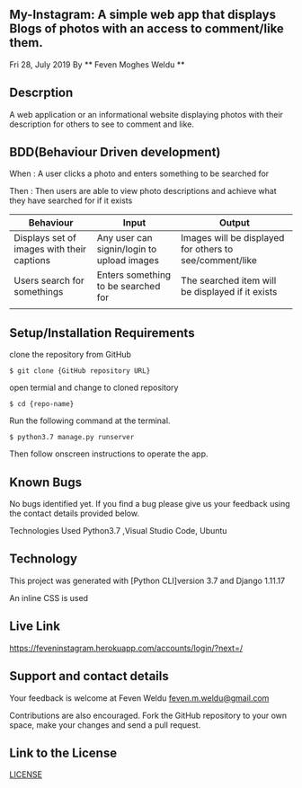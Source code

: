 ## My-Instagram: A simple web app that displays Blogs of photos with an access to comment/like them.
Fri 28, July 2019 By ** Feven Moghes Weldu **

## Descrption
A web application or an informational website displaying photos with their description for others to see to comment and like.

## BDD(Behaviour Driven development)
When : A user clicks a photo and enters something to be searched for

Then : Then users are able to view photo descriptions and achieve what they have searched for if it exists

| Behaviour                                        | Input                                    | Output                                                 |
|--------------------------------------------------|------------------------------------------|--------------------------------------------------------|      
|Displays set of images with their captions        |Any user can signin/login to upload images|Images will be displayed for others to see/comment/like |
|Users search for somethings                       |Enters something to be searched for       |The searched item will be displayed if it exists        |
|                                                  |                                          |                                                        |
                                                                                                                                   

## Setup/Installation Requirements
clone the repository from GitHub 
```
$ git clone {GitHub repository URL}
```

open termial and change to cloned repository 
```
$ cd {repo-name}
```

Run the following command at the terminal. 
```
$ python3.7 manage.py runserver 
```

Then follow onscreen instructions to operate the app.

## Known Bugs
No bugs identified yet. If you find a bug please give us your feedback using the contact details provided below.

Technologies Used Python3.7 ,Visual Studio Code, Ubuntu

## Technology
This project was generated with [Python CLI]version 3.7 and Django 1.11.17

An inline CSS is used

## Live Link
https://feveninstagram.herokuapp.com/accounts/login/?next=/

## Support and contact details
Your feedback is welcome at Feven Weldu feven.m.weldu@gmail.com

Contributions are also encouraged. Fork the GitHub repository to your own space, make your changes and send a pull request.

## Link to the License
[LICENSE](https://github.com/fevenMwoldu/Instagram/blob/master/LICENSE)